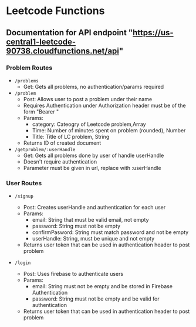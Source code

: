 ﻿# Leetcode Functions

## Documentation for API endpoint "https://us-central1-leetcode-90738.cloudfunctions.net/api"

### Problem Routes
* `/problems`
    * Get: Gets all problems, no authentication/params required
*  `/problem`
    * Post: Allows user to post a problem under their name
    * Requires Authentication under Authorization header must be of the form "Bearer " <token>
    * Params:
        * category: Cateogry of Leetcode problem,Array
        * Time: Number of minutes spent on problem (rounded), Number
        * Title: Title of LC problem, String
    * Returns ID of created document
* `/getproblem/:userHandle`
    * Get: Gets all problems done by user of handle userHandle
    * Doesn't require authentication
    * Parameter must be given in url, replace with :userHandle

### User Routes
*  `/signup`
    * Post: Creates userHandle and authentication for each user
    * Params:
        * email: String that must be valid email, not empty
        * password: String must not be empty
        * confirmPasword: String must match password and not be empty
        * userHandle: String, must be unique and not empty
    * Returns user token that can be used in authentication header to post problem

* `/login`
    * Post: Uses firebase to authenticate users
    * Params:
        * email: String must not be empty and be stored in Firebase Authentication
        * password: String must not be empty and be valid for authentication
    * Returns user token that can be used in authentication header to post problem

